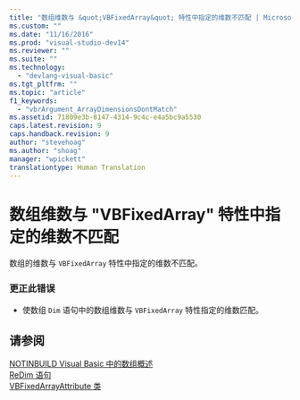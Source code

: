 ```yaml
---
title: "数组维数与 &quot;VBFixedArray&quot; 特性中指定的维数不匹配 | Microsoft Docs"
ms.custom: ""
ms.date: "11/16/2016"
ms.prod: "visual-studio-dev14"
ms.reviewer: ""
ms.suite: ""
ms.technology: 
  - "devlang-visual-basic"
ms.tgt_pltfrm: ""
ms.topic: "article"
f1_keywords: 
  - "vbrArgument_ArrayDimensionsDontMatch"
ms.assetid: 71809e3b-8147-4314-9c4c-e4a5bc9a5530
caps.latest.revision: 9
caps.handback.revision: 9
author: "stevehoag"
ms.author: "shoag"
manager: "wpickett"
translationtype: Human Translation
---
```

# 数组维数与 &quot;VBFixedArray&quot; 特性中指定的维数不匹配
数组的维数与 `VBFixedArray` 特性中指定的维数不匹配。  
  
### 更正此错误  
  
-   使数组 `Dim` 语句中的数组维数与 `VBFixedArray` 特性指定的维数匹配。  
  
## 请参阅  
 [NOTINBUILD Visual Basic 中的数组概述](http://msdn.microsoft.com/zh-cn/ca50e2f2-b4d2-4c57-9169-9abbcc3392d8)   
 [ReDim 语句](../../visual-basic/language-reference/statements/redim-statement.md)   
 [VBFixedArrayAttribute 类](http://msdn.microsoft.com/zh-cn/7b7e9ef6-2854-4114-892e-e7ae45dd0b49)